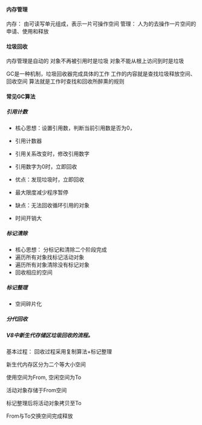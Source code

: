 

#### 内存管理

内存： 由可读写单元组成，表示一片可操作空间
管理： 人为的去操作一片空间的申请、使用和释放


#### 垃圾回收

内存管理是自动的
对象不再被引用时是垃圾
对象不能从根上访问到时是垃圾


GC是一种机制，垃圾回收器完成具体的工作
工作的内容就是查找垃圾释放空间、回收空间
算法就是工作时查找和回收所醉熏的规则


#### 常见GC算法

##### 引用计数
* 核心思想：设置引用数，判断当前引用数是否为0，
* 引用计数器
* 引用关系改变时，修改引用数字
* 引用数字为0时，立即回收

* 优点：发现垃圾时，立即回收
* 最大限度减少程序暂停
* 缺点：无法回收循环引用的对象
* 时间开销大




##### 标记清除

* 核心思想： 分标记和清除二个阶段完成
* 遍历所有对象找标记活动对象
* 遍历所有对象清除没有标记对象
* 回收相应的空间

##### 标记整理

* 空间碎片化

##### 分代回收


##### V8中新生代存储区垃圾回收的流程。

基本过程： 回收过程采用复制算法+标记整理

新生代内存区分为二个等大小空间

使用空间为From, 空闲空间为To

活动对象存储于From空间

标记整理后将活动对象拷贝至To

From与To交换空间完成释放